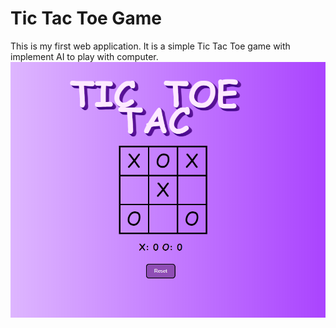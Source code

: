 # Tic Tac Toe Game
This is my first web application. It is a simple Tic Tac Toe game with implement AI to play with computer.
![alt text](https://github.com/Sheelby78/TicTacToe/blob/main/TicTacToe_Game.png)
